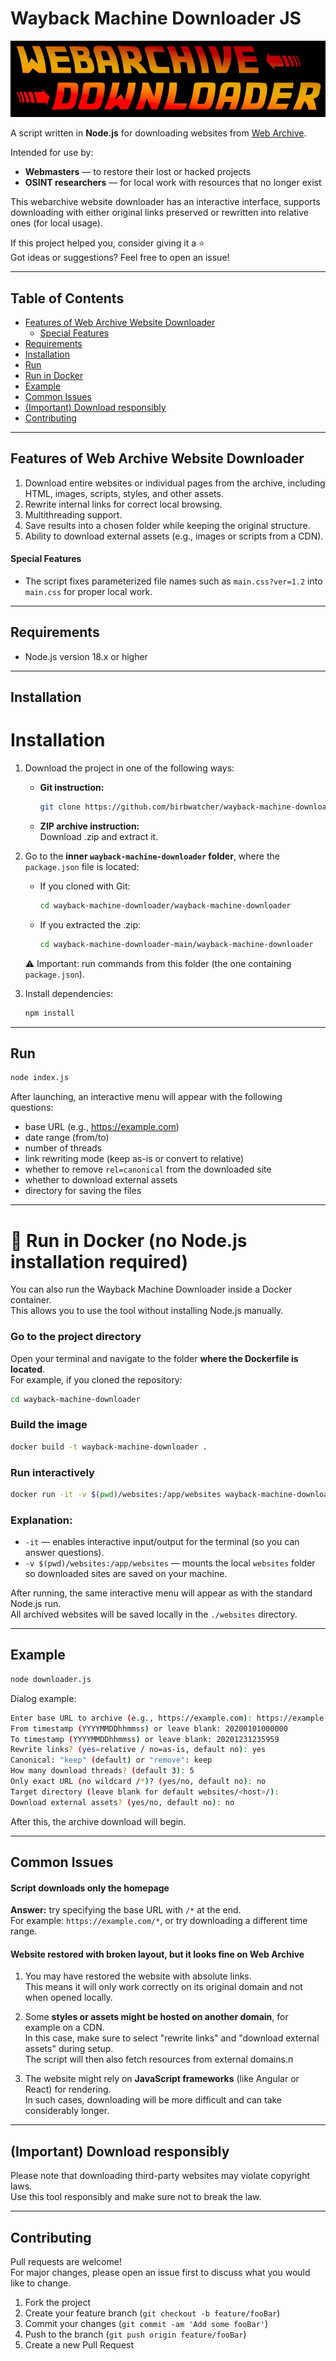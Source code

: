 # Wayback Machine Downloader JS

![Web Achive Website Downloader](assets/webarchive-downloader.jpg)

A script written in **Node.js** for downloading websites from [Web Archive](https://web.archive.org/).  

Intended for use by:
- **Webmasters** — to restore their lost or hacked projects  
- **OSINT researchers** — for local work with resources that no longer exist  

This webarchive website downloader has an interactive interface, supports downloading with either original links preserved or rewritten into relative ones (for local usage).  

If this project helped you, consider giving it a ⭐  
Got ideas or suggestions? Feel free to open an issue!

---

## Table of Contents

- [Features of Web Archive Website Downloader](#features-of-web-archive-website-downloader)  
  - [Special Features](#special-features)  
- [Requirements](#requirements)  
- [Installation](#installation)  
- [Run](#run)
- [Run in Docker](#-run-in-docker-no-nodejs-installation-required)    
- [Example](#example)  
- [Common Issues](#common-issues)  
- [(Important) Download responsibly](#important-download-responsibly)  
- [Contributing](#contributing)  

---

## Features of Web Archive Website Downloader

1. Download entire websites or individual pages from the archive, including HTML, images, scripts, styles, and other assets.  
2. Rewrite internal links for correct local browsing.  
3. Multithreading support.  
4. Save results into a chosen folder while keeping the original structure.  
5. Ability to download external assets (e.g., images or scripts from a CDN).  

#### Special Features

- The script fixes parameterized file names such as `main.css?ver=1.2` into `main.css` for proper local work.  

---

## Requirements

- Node.js version 18.x or higher  

---

## Installation

# Installation

1. Download the project in one of the following ways:  
   - **Git instruction:**  
     ```bash
     git clone https://github.com/birbwatcher/wayback-machine-downloader.git
     ```  
   - **ZIP archive instruction:**  
     Download .zip and extract it.  

2. Go to the **inner `wayback-machine-downloader` folder**, where the `package.json` file is located:  
   - If you cloned with Git:  
     ```bash
     cd wayback-machine-downloader/wayback-machine-downloader
     ```  
   - If you extracted the .zip:  
     ```bash
     cd wayback-machine-downloader-main/wayback-machine-downloader
     ```  

   ⚠️ Important: run commands from this folder (the one containing `package.json`).  

3. Install dependencies:  
   ```bash
   npm install
   ```  

---

## Run

```bash
node index.js
```

After launching, an interactive menu will appear with the following questions:

- base URL (e.g., https://example.com)  
- date range (from/to)  
- number of threads  
- link rewriting mode (keep as-is or convert to relative)  
- whether to remove `rel=canonical` from the downloaded site  
- whether to download external assets  
- directory for saving the files  

---

# 🐳 Run in Docker (no Node.js installation required)

You can also run the Wayback Machine Downloader inside a Docker container.  
This allows you to use the tool without installing Node.js manually.

### Go to the project directory
Open your terminal and navigate to the folder **where the Dockerfile is located**.  
For example, if you cloned the repository:

```bash
cd wayback-machine-downloader
```

### Build the image
```bash
docker build -t wayback-machine-downloader .
```

### Run interactively
```bash
docker run -it -v $(pwd)/websites:/app/websites wayback-machine-downloader
```
### Explanation:
- `-it` — enables interactive input/output for the terminal (so you can answer questions).  
- `-v $(pwd)/websites:/app/websites` — mounts the local `websites` folder so downloaded sites are saved on your machine.  

After running, the same interactive menu will appear as with the standard Node.js run.  
All archived websites will be saved locally in the `./websites` directory.

---

## Example

```bash
node downloader.js
```

Dialog example:  

```bash
Enter base URL to archive (e.g., https://example.com): https://example.com
From timestamp (YYYYMMDDhhmmss) or leave blank: 20200101000000
To timestamp (YYYYMMDDhhmmss) or leave blank: 20201231235959
Rewrite links? (yes=relative / no=as-is, default no): yes
Canonical: "keep" (default) or "remove": keep
How many download threads? (default 3): 5
Only exact URL (no wildcard /*)? (yes/no, default no): no
Target directory (leave blank for default websites/<host>/): 
Download external assets? (yes/no, default no): no
```

After this, the archive download will begin.  

---

## Common Issues

#### Script downloads only the homepage
**Answer:** try specifying the base URL with `/*` at the end.  
For example: `https://example.com/*`, or try downloading a different time range.  

#### Website restored with broken layout, but it looks fine on Web Archive

1. You may have restored the website with absolute links.  
   This means it will only work correctly on its original domain and not when opened locally.

2. Some **styles or assets might be hosted on another domain**, for example on a CDN.  
   In this case, make sure to select "rewrite links" and "download external assets" during setup.  
   The script will then also fetch resources from external domains.п

3. The website might rely on **JavaScript frameworks** (like Angular or React) for rendering.  
   In such cases, downloading will be more difficult and can take considerably longer.

---

## (Important) Download responsibly

Please note that downloading third-party websites may violate copyright laws.  
Use this tool responsibly and make sure not to break the law.  

---

## Contributing

Pull requests are welcome!  
For major changes, please open an issue first to discuss what you would like to change.  

1. Fork the project  
2. Create your feature branch (`git checkout -b feature/fooBar`)  
3. Commit your changes (`git commit -am 'Add some fooBar'`)  
4. Push to the branch (`git push origin feature/fooBar`)  
5. Create a new Pull Request  

